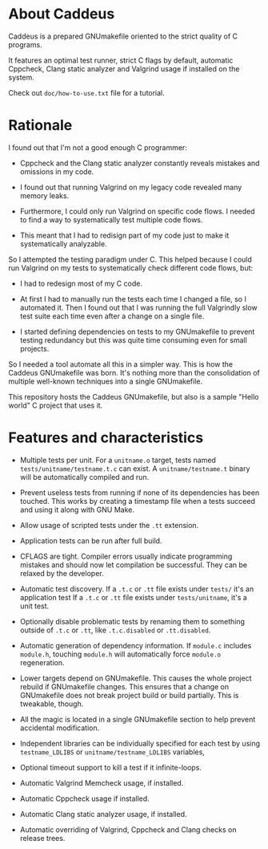 About Caddeus
=============

Caddeus is a prepared GNUmakefile oriented to the strict quality of C programs.

It features an optimal test runner, strict C flags by default, automatic
Cppcheck, Clang static analyzer and Valgrind usage if installed on the system.

Check out `doc/how-to-use.txt` file for a tutorial.

Rationale
=========

I found out that I'm not a good enough C programmer:

- Cppcheck and the Clang static analyzer constantly reveals mistakes and
  omissions in my code.

- I found out that running Valgrind on my legacy code revealed many
  memory leaks.

- Furthermore, I could only run Valgrind on specific code flows. I needed
  to find a way to systematically test multiple code flows.

- This meant that I had to redisign part of my code just to make it
  systematically analyzable.

So I attempted the testing paradigm under C. This helped because I could run
Valgrind on my tests to systematically check different code flows, but:

- I had to redesign most of my C code.

- At first I had to manually run the tests each time I changed a file, so I
  automated it. Then I found out that I was running the full Valgrindly
  slow test suite each time even after a change on a single file.

- I started defining dependencies on tests to my GNUmakefile to prevent
  testing redundancy but this was quite time consuming even for small projects.

So I needed a tool automate all this in a simpler way. This is how the
Caddeus GNUmakefile was born. It's nothing more than the consolidation of
multiple well-known techniques into a single GNUmakefile.

This repository hosts the Caddeus GNUmakefile, but also is a sample "Hello
world" C project that uses it.

Features and characteristics
============================

* Multiple tests per unit. For a `unitname.o` target, tests named
  `tests/unitname/testname.t.c` can exist. A `unitname/testname.t` binary will
  be automatically compiled and run.

* Prevent useless tests from running if none of its dependencies has been
  touched. This works by creating a timestamp file when a tests succeed and
  using it along with GNU Make.

* Allow usage of scripted tests under the `.tt` extension.

* Application tests can be run after full build.

* CFLAGS are tight. Compiler errors usually indicate programming
  mistakes and should now let compilation be successful. They can be relaxed
  by the developer.

* Automatic test discovery. If a `.t.c` or `.tt` file exists under `tests/`
  it's an application test If a `.t.c` or `.tt` file exists under
  `tests/unitname`, it's a unit test.

* Optionally disable problematic tests by renaming them to something outside
  of `.t.c` or `.tt`, like `.t.c.disabled` or `.tt.disabled`.

* Automatic generation of dependency information. If `module.c` includes
  `module.h`, touching `module.h` will automatically force `module.o`
  regeneration.

* Lower targets depend on GNUmakefile. This causes the whole project
  rebuild if GNUmakefile changes. This ensures that a change on
  GNUmakefile does not break project build or build partially. This is
  tweakable, though.

* All the magic is located in a single GNUmakefile section to help prevent
  accidental modification.

* Independent libraries can be individually specified for each test
  by using `testname_LDLIBS` or `unitname/testname_LDLIBS` variables,

* Optional timeout support to kill a test if it infinite-loops.

* Automatic Valgrind Memcheck usage, if installed.

* Automatic Cppcheck usage if installed.

* Automatic Clang static analyzer usage, if installed.

* Automatic overriding of Valgrind, Cppcheck and Clang checks on release
  trees.
